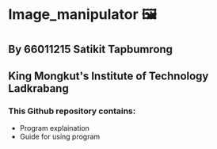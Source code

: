 # Image_manipulator 🖼️
## By 66011215 Satikit Tapbumrong



## King Mongkut's Institute of Technology Ladkrabang



### This Github repository contains:

- Program explaination
- Guide for using program
